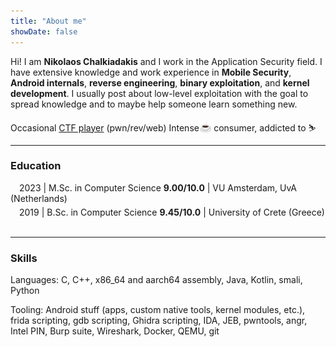 ```yaml
---
title: "About me"
showDate: false
---
```

<style>
.single-row {
  margin-bottom: 0.37em;
}
.single-row input[type="checkbox"] {
  display: none;
}

.content {
  max-height: 0;
  overflow: hidden;
  -webkit-transition: max-height 250ms ease-in-out;
  -moz-transition: max-height 250ms ease-in-out;
  -o-transition: max-height 250ms ease-in-out;
  transition: max-height 250ms ease-in-out;
  /* background-color: var(--default_hl_bg); */
}

.moddedfa {
  margin-right: 1em;
  /* margin-left: 1em; */
  -webkit-transform: rotate(-90deg);
  -moz-transform: rotate(-90deg);
  -o-transform: rotate(-90deg);
  transform: rotate(-90deg);
  -webkit-transition: -webkit-transform 250ms ease-in-out;
  -moz-transition: -moz-transform 250ms ease-in-out;
  -o-transition: -o-transform 250ms ease-in-out;
  transition: transform 250ms ease-in-out;
}

.opener:checked+label+div.content {
  display: block;
  max-height: 350px;
}

.opener:checked+label .moddedfa {
  -webkit-transform: rotate(0) translate(0, -3px);
  -moz-transform: rotate(0) translate(0, -3px);
  -o-transform: rotate(0) translate(0, -3px);
  transform: rotate(0) translate(0, -3px);
}

.content ul {
  margin-top: 0px;
}
</style>

Hi! I am **Nikolaos Chalkiadakis** and I work in the Application Security field. I have extensive knowledge and work experience in **Mobile Security**, **Android internals**, **reverse engineering**, **binary exploitation**, and **kernel development**. I usually post about low-level exploitation with the goal to spread knowledge and to maybe help someone learn something new.

Occasional [CTF player](https://github.com/nikosChalk/ctf-writeups) (pwn/rev/web)
Intense <img src="/coffee.png" alt="coffee.png" style="display: inline-block; margin-bottom: -2pt; margin-left: -2pt;" width="18pt"/> consumer, addicted to ⛷️

---

### Education

<div class="single-row">
  <input name="collapsable" type="checkbox" id="col-1" class="opener"/>
  <label for="col-1">
    <i class="fa fa-sort-desc moddedfa"></i><span>2023 | M.Sc. in Computer Science <b>9.00/10.0</b> | VU Amsterdam, UvA &nbsp; (Netherlands)</span>
  </label>
  <div class="content">
    <ul>
      <li><b>Thesis</b>: SpaceForce: Spatial and partially temporal heap protection with tagged buffed pointers @ <a href="https://www.vusec.net" target="_blank" rel="noopener noreferrer"><b>VUSec</b></a></li>
      <li>Postgraduate <b>scholarship</b> <q>VU Fellowship Programme (VUFP)</q></li>
      <li>Followed the <b>Computer Systems Security track</b></li>
      <li>Noteworthy attended courses:
        <ul>
          <li><b>Computer and Network Security</b></li>
          <li><b>Binary and Malware Analysis</b></li>
          <li><b>Hardware Security</b></li>
          <li><b>Advanced Operating Systems</b></li>
          <li><b>Software Containerization</b></li>
        </ul>
      </li>
    </ul>
  </div>
</div>

<div class="single-row" style="margin-bottom: 0px;">
  <input name="collapsable" type="checkbox" id="col-2" class="opener"/>
  <label for="col-2">
    <i class="fa fa-sort-desc moddedfa"></i><span>2019 | B.Sc. in Computer Science <b>9.45/10.0</b> | University of Crete (Greece)</span>
  </label>
  <div class="content">
    <ul>
      <li><b>Thesis</b>: The Million Dollar Handshake: Secure and Attested Communications in the Cloud @ <a href="https://www.ics.forth.gr/discs" target="_blank" rel="noopener noreferrer"><b>DiSCS Lab - FORTH-ICS</b></a></li>
      <li>Undergraduate <b>scholarship</b> <q>Stelios Orfanoudakis</q></li>
      <li>Noteworthy attended courses:
        <ul>
          <li><b>Embedded Systems Lab</b></li>
          <li><b>Parallel Programming</b></li>
          <li><b>Principles of Distributed Computing</b></li>
        </ul>
      </li>
    </ul>
  </div>
</div>

<br/>

---

### Skills

<span class="inline-h4">Languages:</span> C, C++, x86_64 and aarch64 assembly, Java, Kotlin, smali, Python

<span class="inline-h4">Tooling:</span> Android stuff (apps, custom native tools, kernel modules, etc.), frida scripting, gdb scripting, Ghidra scripting, IDA, JEB, pwntools, angr, Intel PIN, Burp suite, Wireshark, Docker, QEMU, git
